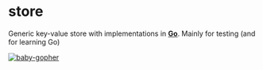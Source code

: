 store
=====

Generic key-value store with implementations in **[Go][go]**. Mainly for testing (and for learning Go)

[go]: http://golang.org

[![baby-gopher](https://raw2.github.com/drnic/babygopher-site/gh-pages/images/babygopher-badge.png)](http://www.babygopher.org)

